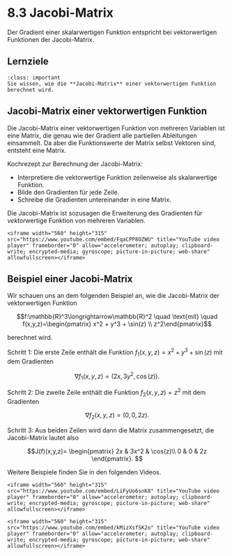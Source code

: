 # 8.3 Jacobi-Matrix

Der Gradient einer skalarwertigen Funktion entspricht bei vektorwertigen Funktionen der Jacobi-Matrix.

## Lernziele

```{admonition} Lernziel
:class: important
Sie wissen, wie die **Jacobi-Matrix** einer vektorwertigen Funktion berechnet wird.
```

## Jacobi-Matrix einer vektorwertigen Funktion

Die Jacobi-Matrix einer vektorwertigen Funktion von mehreren Variablen ist eine
Matrix, die genau wie der Gradient alle partiellen Ableitungen einsammelt. Da
aber die Funktionswerte der Matrix selbst Vektoren sind, entsteht eine Matrix.

Kochrezept zur Berechnung der Jacobi-Matrix:
* Interpretiere die vektorwertige Funktion zeilenweise als skalarwertige
  Funktion.
* Bilde den Gradienten für jede Zeile.
* Schreibe die Gradienten untereinander in eine Matrix. 

Die Jacobi-Matrix ist sozusagen die Erweiterung des Gradienten für
*vektor*wertige Funktion von mehreren Variablen.

```{dropdown} Video zu "Jacobi-Matrix" von Mathematische Methoden
<iframe width="560" height="315" src="https://www.youtube.com/embed/FqaCPP8OZWU" title="YouTube video player" frameborder="0" allow="accelerometer; autoplay; clipboard-write; encrypted-media; gyroscope; picture-in-picture; web-share" allowfullscreen></iframe>
```

## Beispiel einer Jacobi-Matrix

Wir schauen uns an dem folgenden Beispiel an, wie die Jacobi-Matrix der
vektorwertigen Funktion

$$f:\mathbb{R}^3\longrightarrow\mathbb{R}^2 \quad \text{mit} \quad
f(x,y,z)=\begin{pmatrix} x^2 + y^3 + \sin(z) \\ z^2\end{pmatrix}$$

berechnet wird.

Schritt 1: Die erste Zeile enthält die Funktion $f_1(x,y,z)=x^2 + y^3 + \sin(z)$ mit dem
Gradienten 

$$\nabla f_1(x,y,z) = \left(2x , 3y^2, \cos(z)\right).$$

Schritt 2: Die zweite Zeile enthält die Funktion $f_2(x,y,z)=z^2$ mit dem Gradienten

$$\nabla f_2(x,y,z) = \left(0, 0, 2z\right).$$

Schritt 3: Aus beiden Zeilen wird dann die Matrix zusammengesetzt, die Jacobi-Matrix
lautet also 

$$J(f)(x,y,z)=
\begin{pmatrix} 
2x & 3x^2 & \cos(z)\\ 
0 & 0 & 2z
\end{pmatrix}.
$$

Weitere Beispiele finden Sie in den folgenden Videos.

```{dropdown} Video zu "Jacobi-Matrix Beispiel 1" von Mathematische Methoden
<iframe width="560" height="315" src="https://www.youtube.com/embed/LiFyUo6snK8" title="YouTube video player" frameborder="0" allow="accelerometer; autoplay; clipboard-write; encrypted-media; gyroscope; picture-in-picture; web-share" allowfullscreen></iframe>
```

```{dropdown} Video zu "Jacobi-Matrix aufstellen" von Mathematrick
<iframe width="560" height="315" src="https://www.youtube.com/embed/kMizXsfSK2o" title="YouTube video player" frameborder="0" allow="accelerometer; autoplay; clipboard-write; encrypted-media; gyroscope; picture-in-picture; web-share" allowfullscreen></iframe>
```

